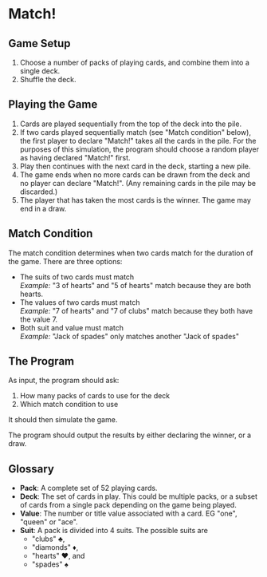 # Match!

## Game Setup
1. Choose a number of packs of playing cards, and combine them into a single deck.
2. Shuffle the deck.

## Playing the Game
1. Cards are played sequentially from the top of the deck into the pile.
2. If two cards played sequentially match (see "Match condition" below), the first player to declare "Match!" takes all the cards in the pile. For the purposes of this simulation, the program should choose a random player as having declared "Match!" first.
3. Play then continues with the next card in the deck, starting a new pile. 
4. The game ends when no more cards can be drawn from the deck and no player can declare "Match!". (Any remaining cards in the pile may be discarded.)
5. The player that has taken the most cards is the winner. The game may end in a draw.

## Match Condition
The match condition determines when two cards match for the duration of the game. There are three options:
- The suits of two cards must match  
  *Example:* "3 of hearts" and "5 of hearts" match because they are both hearts.
- The values of two cards must match  
  *Example:* "7 of hearts" and "7 of clubs" match because they both have the value 7.
- Both suit and value must match  
  *Example:* "Jack of spades" only matches another "Jack of spades"

## The Program
As input, the program should ask:
1. How many packs of cards to use for the deck
2. Which match condition to use

It should then simulate the game.

The program should output the results by either declaring the winner, or a draw.

## Glossary
- **Pack**: A complete set of 52 playing cards.
- **Deck**: The set of cards in play. This could be multiple packs, or a subset of cards from a single pack depending on the game being played.
- **Value**: The number or title value associated with a card. EG "one", "queen" or "ace".
- **Suit**: A pack is divided into 4 suits. The possible suits are
  - "clubs" ♣️,
  - "diamonds" ♦️,
  - "hearts" ♥️, and
  - "spades" ♠️

